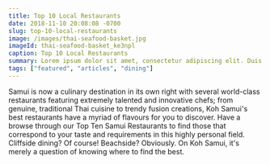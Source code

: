 ```yaml
---
title: Top 10 Local Restaurants
date: 2018-11-10 20:08:08 -0700
slug: top-10-local-restaurants
image: /images/thai-seafood-basket.jpg
imageId: thai-seafood-basket_ke3npl
caption: Top 10 Local Restaurants
summary: Lorem ipsum dolor sit amet, consectetur adipiscing elit. Duis ac sapien ultrices, lobortis risus vitae.
tags: ["featured", "articles", "dining"]
---
```

Samui is now a culinary destination in its own right with several world-class restaurants featuring extremely talented and innovative chefs; from genuine, traditional Thai cuisine to trendy fusion creations, Koh Samui's best restaurants have a myriad of flavours for you to discover. Have a browse through our Top Ten Samui Restaurants to find those that correspond to your taste and requirements in this highly personal field. Cliffside dining? Of course! Beachside? Obviously. On Koh Samui, it's merely a question of knowing where to find the best.
